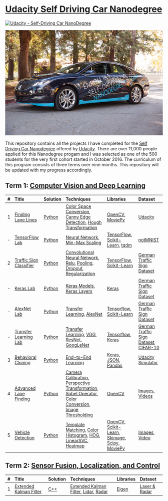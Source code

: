 # [Udacity Self Driving Car Nanodegree](https://www.udacity.com/course/self-driving-car-engineer-nanodegree--nd013) 
[![Udacity - Self-Driving Car NanoDegree](https://s3.amazonaws.com/udacity-sdc/github/shield-carnd.svg)](http://www.udacity.com/drive)


![ScreenShot](udacity_car.jpeg)

This repository contains all the projects I have completed for the [Self Driving Car Nanodegree](https://www.udacity.com/drive) offered by [Udacity](https://www.udacity.com). There are over 11,000 people applied for this Nanodegree progam and I was selected as one of the 500 students for the very first cohort started in October 2016. The curriculum of this program consists of three terms over nine months. This repository will be updated with my progress accordingly. 

## Term 1:  [Computer Vision and Deep Learning](https://medium.com/self-driving-cars/term-1-in-depth-on-udacitys-self-driving-car-curriculum-ffcf46af0c08#.nglkprlow)

| #  | Title           |  Solution       | Techniques      | Libraries      | Dataset  |
:---:|:--------------- | :-------------- | :-------------- | :--------------| :--------------
| 1 | [Finding Lane Lines](Term1/P1_Find_Lane_Lines/) | [Python](Term1/P1_Find_Lane_Lines/P1.ipynb) | [Color Space Conversion](http://docs.opencv.org/3.1.0/de/d25/imgproc_color_conversions.html), [Canny Edge Detection](http://docs.opencv.org/trunk/da/d22/tutorial_py_canny.html), [Hough Transformation](http://docs.opencv.org/2.4/doc/tutorials/imgproc/imgtrans/hough_lines/hough_lines.html) | [OpenCV](http://opencv.org/), [MoviePy](http://zulko.github.io/moviepy/) | [Udacity](https://github.com/udacity/CarND-LaneLines-P1) |
| - | [TensorFlow Lab](Term1/Lab_TensorFlow/) | [Python](Term1/Lab_TensorFlow/lab.ipynb) | [Neural Network](https://en.wikipedia.org/wiki/Artificial_neural_network), [Min-Max Scaling](http://scikit-learn.org/stable/modules/generated/sklearn.preprocessing.MinMaxScaler.html) | [TensorFlow](https://www.tensorflow.org/), [Scikit-Learn](http://scikit-learn.org/), [tqdm](https://github.com/noamraph/tqdm) | [notMNIST](http://yaroslavvb.blogspot.com/2011/09/notmnist-dataset.html) |
| 2 | [Traffic Sign Classifier](Term1/P2_Traffic_Signs/) | [Python](Term1/P2_Traffic_Signs/Traffic_Signs_Recognition.ipynb) | [Convolutional Neural Network](https://en.wikipedia.org/wiki/Convolutional_neural_network), [Relu](https://en.wikipedia.org/wiki/Rectifier_(neural_networks)), [Pooling](http://ufldl.stanford.edu/tutorial/supervised/Pooling/), [Dropout](https://www.cs.toronto.edu/~hinton/absps/JMLRdropout.pdf), [Regularization](https://en.wikipedia.org/wiki/Regularization_(mathematics)) | [TensorFlow](https://www.tensorflow.org/), [Scikit-Learn](http://scikit-learn.org/) | [German Traffic Sign Dataset](http://benchmark.ini.rub.de/?section=gtsrb&subsection=dataset) || 
| - | [Keras Lab](Term1/Lab_Keras/) | [Python](Term1/Lab_Keras/traffic-sign-classification-with-keras.ipynb) | [Keras Models](https://keras.io/models/about-keras-models/), [Keras Layers](https://keras.io/layers/about-keras-layers/) | [Keras](https://keras.io/) | [German Traffic Sign Dataset](http://benchmark.ini.rub.de/?section=gtsrb&subsection=dataset) |
| - | [AlexNet Lab](Term1/Lab_AlexNet/) | [Python](Term1/Lab_AlexNet/train_feature_extraction.py) | [Transfer Learning](http://cs231n.github.io/transfer-learning/), [AlexNet](https://github.com/BVLC/caffe/tree/master/models/bvlc_alexnet) | [Tensorflow](https://www.tensorflow.org/), [Scikit-Learn](http://scikit-learn.org/) | [German Traffic Sign Dataset](http://benchmark.ini.rub.de/?section=gtsrb&subsection=dataset) |
| - | [Transfer Learning Lab](Term1/Lab_Transfer_Learning/) | [Python](Term1/Lab_Transfer_Learning/feature_extraction.py) | [Transfer Learning](http://cs231n.github.io/transfer-learning/), [VGG](http://www.robots.ox.ac.uk/~vgg/research/very_deep/), [ResNet](https://github.com/KaimingHe/deep-residual-networks), [GoogLeNet](https://github.com/BVLC/caffe/tree/master/models/bvlc_googlenet) | [Tensorflow](https://www.tensorflow.org/), [Keras](https://keras.io/) | [German Traffic Sign Dataset](http://benchmark.ini.rub.de/?section=gtsrb&subsection=dataset), [CIFAR-10](https://www.cs.toronto.edu/~kriz/cifar.html) |
| 3 | [Behavioral Cloning](Term1/P3_Bahavioral_Cloning/) | [Python](Term1/P3_Bahavioral_Cloning/model.py) | [End-to-End Learning](Term1/P3_Bahavioral_Cloning/end-to-end-dl-using-px.pdf) | [Keras](https://keras.io/), [JSON](http://www.json.org/), [Pandas](http://pandas.pydata.org/) | [Udacity Simulator](https://github.com/udacity/self-driving-car-sim) |
| 4 | [Advanced Lane Finding](Term1/P4_Advanced_Lane_Lines/) | [Python](Term1/P4_Advanced_Lane_Lines/P4.ipynb) |[Camera Calibration](http://docs.opencv.org/2.4/doc/tutorials/calib3d/camera_calibration/camera_calibration.html), [Perspective Transformation](http://docs.opencv.org/2.4/modules/imgproc/doc/geometric_transformations.html), [Sobel Operator](http://docs.opencv.org/2.4/doc/tutorials/imgproc/imgtrans/sobel_derivatives/sobel_derivatives.html), [Color Conversion](http://docs.opencv.org/3.1.0/de/d25/imgproc_color_conversions.html), [Image Thresholding](http://docs.opencv.org/trunk/d7/d4d/tutorial_py_thresholding.html) | [OpenCV](http://opencv.org/) | [Images](Term1/P4_Advanced_Lane_Lines/test_images/), [Videos](Term1/P4_Advanced_Lane_Lines/videos/) |
| 5 | [Vehicle Detection](Term1/P5_Vehicle_Detection/) | [Python](Term1/P5_Vehicle_Detection/P5_Vehicle_Detection.ipynb) | [Template Matching](http://opencv-python-tutroals.readthedocs.io/en/latest/py_tutorials/py_imgproc/py_template_matching/py_template_matching.html), [Color Histogram](http://docs.opencv.org/trunk/d1/db7/tutorial_py_histogram_begins.html), [HOG](http://scikit-image.org/docs/dev/auto_examples/plot_hog.html), [LinearSVC](http://scikit-learn.org/stable/modules/generated/sklearn.svm.LinearSVC.html), [Heatmap](https://en.wikipedia.org/wiki/Heat_map) |  [OpenCV](http://opencv.org/), [Scikit-Learn](http://scikit-learn.org/), [Skimage](http://scikit-image.org/docs/dev/api/skimage.html), [Scipy](https://www.scipy.org/), [MoviePy](http://zulko.github.io/moviepy/) | [Images](Term1/P5_Vehicle_Detection/test_images/), [Video](Term1/P5_Vehicle_Detection/project_video.mp4) |



## Term 2:  [Sensor Fusion, Localization, and Control](https://medium.com/@dsilver829/term-2-in-depth-on-udacitys-self-driving-car-curriculum-775130aae502#.sk03pvahx)

| #  | Title           |  Solution       | Techniques      | Libraries      | Dataset  |
:---:|:--------------- | :-------------- | :-------------- | :--------------| :--------------
| 1 | [Extended Kalman Filter](Term2/P1_Extended_Kalman_Filter/) | [C++](Term2/P1_Extended_Kalman_Filter/src/) | [Extended Kalman Filter](https://en.wikipedia.org/wiki/Extended_Kalman_filter), [Lidar](https://en.wikipedia.org/wiki/Lidar), [Radar](https://en.wikipedia.org/wiki/Radar) | [Eigen](http://eigen.tuxfamily.org/) | [Laser & Radar](Term2/P1_Extended_Kalman_Filter/data/) |
